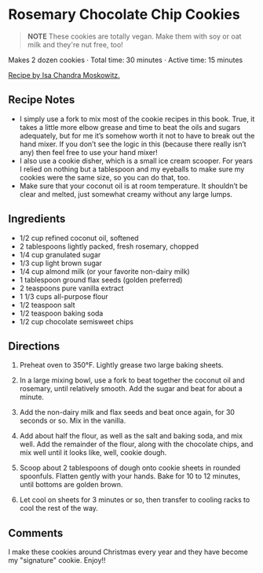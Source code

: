 # Rosemary Chocolate Chip Cookies


> **NOTE** These cookies are totally vegan. Make them with soy or oat milk and they're nut free, too! 

Makes 2 dozen cookies · Total time: 30 minutes · Active time: 15 minutes

[Recipe by Isa Chandra Moskowitz.](https://www.theppk.com/)

## Recipe Notes
* I simply use a fork to mix most of the cookie recipes in this book. True, it takes a little more elbow grease and time to beat the oils and sugars adequately, but for me it’s somehow worth it not to have to break out the hand mixer. If you don’t see the logic in this (because there really isn’t any) then feel free to use your hand mixer!
* I also use a cookie disher, which is a small ice cream scooper. For years I relied on nothing but a tablespoon and my eyeballs to make sure my cookies were the same size, so you can do that, too.
* Make sure that your coconut oil is at room temperature. It shouldn’t be clear and melted, just somewhat creamy without any large lumps.

## Ingredients
- 1/2 cup refined coconut oil, softened
- 2 tablespoons lightly packed, fresh rosemary, chopped
- 1/4 cup granulated sugar
- 1/3 cup light brown sugar
- 1/4 cup almond milk (or your favorite non-dairy milk)
- 1 tablespoon ground flax seeds (golden preferred)
- 2 teaspoons pure vanilla extract
- 1 1/3 cups all-purpose flour
- 1/2 teaspoon salt
- 1/2 teaspoon baking soda
- 1/2 cup chocolate semisweet chips

## Directions
1. Preheat oven to 350°F. Lightly grease two large baking sheets.

2. In a large mixing bowl, use a fork to beat together the coconut oil and rosemary, until relatively smooth. Add the sugar and beat for about a minute.

3. Add the non-dairy milk and flax seeds and beat once again, for 30 seconds or so. Mix in the vanilla.

4. Add about half the flour, as well as the salt and baking soda, and mix well. Add the remainder of the flour, along with the chocolate chips, and mix well until it looks like, well, cookie dough.

5. Scoop about 2 tablespoons of dough onto cookie sheets in rounded spoonfuls. Flatten gently with your hands. Bake for 10 to 12 minutes, until bottoms are golden brown.

6. Let cool on sheets for 3 minutes or so, then transfer to cooling racks to cool the rest of the way.


## Comments
I make these cookies around Christmas every year and they have become my "signature" cookie. Enjoy!!
